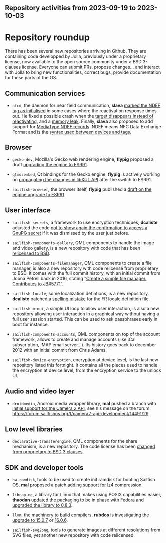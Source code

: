 Repository activities from 2023-09-19 to 2023-10-03
---------------------------------------------------

# Repository roundup

There has been several new repositories arriving in Github. They are containing code developped by Jolla, previously under a proprietary license, now available to the open source community under a BSD 3-clauses license. Everyone can submit PRs, propose changes… and interact with Jolla to bring new functionalities, correct bugs, provide documentation for these parts of the OS.

## Communication services

* `nfcd`, the daemon for near field communication, **slava** [marked the NDEF tag as initialised](https://github.com/sailfishos/nfcd/pull/10) in some cases where the reactivation response times out. He fixed a possible crash when the [target disappears instead of reactivating](https://github.com/sailfishos/nfcd/pull/11), and a [memory leak](https://github.com/sailfishos/nfcd/pull/12). Finally, **slava** also proposed to add support for [MediaType NDEF records](https://github.com/sailfishos/nfcd/pull/13). NDEF means NFC Data Exchange Format and is the [syntax used between devices and tags](https://www.oreilly.com/library/view/beginning-nfc/9781449324094/ch04.html).

## Browser

* `gecko-dev`, Mozilla's Gecko web rendering engine, **flypig** proposed a draft [upgrading the engine to ESR91](https://github.com/sailfishos/gecko-dev/pull/157).

* `qtmozembed`, Qt bindings for the Gecko engine, **flypig** is actively working on [propagating the changes in libXUL API](https://github.com/sailfishos/qtmozembed/pull/49) after the switch to ESR91.

* `sailfish-browser`, the browser itself, **flypig** published a [draft on the engine upgrade to ESR91](https://github.com/sailfishos/sailfish-browser/pull/1015).

## User interface

* `sailfish-secrets`, a framework to use encryption techniques, **dcaliste** adjusted the code [not to show again the confirmation to access a GnuPG secret](https://github.com/sailfishos/sailfish-secrets/pull/189) if it was dismissed by the user just before.

* `sailfish-components-gallery`, QML components to handle the image and video gallery, is a new repository with code that has been [relicensed to BSD](https://github.com/sailfishos/sailfish-components-gallery/commit/5705c1193b5c3d94eeb2b93fa872c799890224b1).

* `sailfish-components-filemanager`, QML components to create a file manager, is also a new repository with code relicense from proprietary to BSD. It comes with the full commit history, with an initial commit from Joona Petrell back in 2016, stating “[Create a simple file manager. Contributes to JB#5771](https://github.com/sailfishos/sailfish-components-filemanager/commit/016b4b1fcaa8347f3cfc11ae0a01eb299c321312)”.

* `sailfish-locale`, some localization defintions, is a new repository. **dcaliste** patched a [spelling mistake](https://github.com/sailfishos/sailfish-locale/pull/1) for the FR locale definition file.

* `sailfish-minui`, a simple UI loop to allow user interaction, is also a new repository allowing user interaction in a graphical way without having a full user session started. This can be used to ask passphrases early in boot for instance.

* `sailfish-components-accounts`, QML components on top of the account framework, allows to create and manage accounts (like iCal subscription, IMAP email server…). Its history goes back to december 2012 with an initial commit from Chris Adams.

* `sailfish-device-encryption`, encryption at device level, is the last new repository listed this fortnight. It contains all the pieces used to handle the encryption at device level, from the encryption service to the unlock UI.

## Audio and video layer

* `droidmedia`, Android media wrapper library, **mal** pushed a branch with [initial support for the Camera 2 API](https://github.com/sailfishos/droidmedia/tree/camera2), see his message on the forum: https://forum.sailfishos.org/t/camera2-api-development/14491/29.

## Low level libraries

* `declarative-transferengine`, QML components for the share mechanism, is a new repository. The code license has been [changed from proprietary to BSD 3 clauses](https://github.com/sailfishos/declarative-transferengine/commit/e01a51a479cc7ded72795f071369082eb3dde9b0).

## SDK and developer tools

* `hw-ramdisk`, tools to be used to create init ramdisk for booting Sailfish OS, **mal** proposed a patch [adding support for lz4](https://github.com/sailfishos/hw-ramdisk/pull/5) compression.

* `libcap-ng`, a library for Linux that makes using POSIX capabilities easier, **thaodan** [updated the packaging to be in phase with Fedora and upgraded the library to 0.8.3](https://github.com/sailfishos/libcap-ng/pull/2).

* `llvm`, the machinery to build compilers, **rubdos** is investigating the [upgrade to 15.0.7](https://github.com/sailfishos/llvm/pull/3) or [16.0.6](https://github.com/sailfishos/llvm/pull/4).

* `sailfish-svg2png`, tools to generate images at different resolutions from SVG files, yet another new repository with code relicensed.
